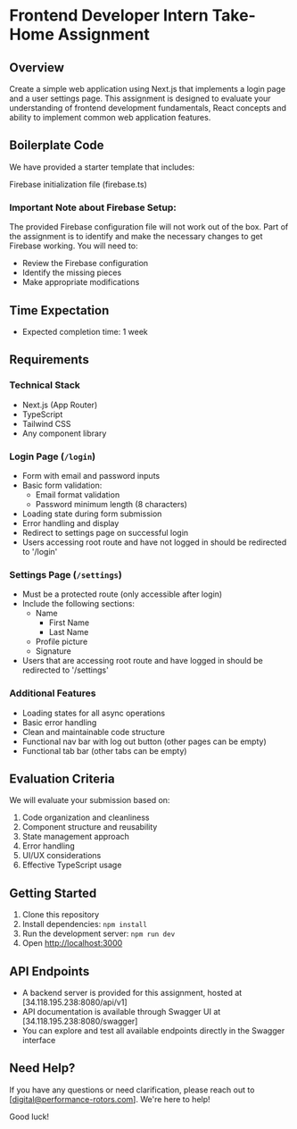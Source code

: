 # Frontend Developer Intern Take-Home Assignment

## Overview

Create a simple web application using Next.js that implements a login page and a user settings page. This assignment is designed to evaluate your understanding of frontend development fundamentals, React concepts and ability to implement common web application features.

## Boilerplate Code

We have provided a starter template that includes:

Firebase initialization file (firebase.ts)

### Important Note about Firebase Setup:

The provided Firebase configuration file will not work out of the box. Part of the assignment is to identify and make the necessary changes to get Firebase working. You will need to:

- Review the Firebase configuration
- Identify the missing pieces
- Make appropriate modifications

## Time Expectation

- Expected completion time: 1 week

## Requirements

### Technical Stack

- Next.js (App Router)
- TypeScript
- Tailwind CSS
- Any component library

### Login Page (`/login`)

- Form with email and password inputs
- Basic form validation:
  - Email format validation
  - Password minimum length (8 characters)
- Loading state during form submission
- Error handling and display
- Redirect to settings page on successful login
- Users accessing root route and have not logged in should be redirected to '/login'

### Settings Page (`/settings`)

- Must be a protected route (only accessible after login)
- Include the following sections:
  - Name
    - First Name
    - Last Name
  - Profile picture
  - Signature
- Users that are accessing root route and have logged in should be redirected to '/settings'

### Additional Features

- Loading states for all async operations
- Basic error handling
- Clean and maintainable code structure
- Functional nav bar with log out button (other pages can be empty)
- Functional tab bar (other tabs can be empty)

## Evaluation Criteria

We will evaluate your submission based on:

1. Code organization and cleanliness
2. Component structure and reusability
3. State management approach
4. Error handling
5. UI/UX considerations
6. Effective TypeScript usage

## Getting Started

1. Clone this repository
2. Install dependencies: `npm install`
3. Run the development server: `npm run dev`
4. Open [http://localhost:3000](http://localhost:3000)

## API Endpoints

- A backend server is provided for this assignment, hosted at [34.118.195.238:8080/api/v1]
- API documentation is available through Swagger UI at [34.118.195.238:8080/swagger]
- You can explore and test all available endpoints directly in the Swagger interface

## Need Help?

If you have any questions or need clarification, please reach out to [digital@performance-rotors.com]. We're here to help!

Good luck!
